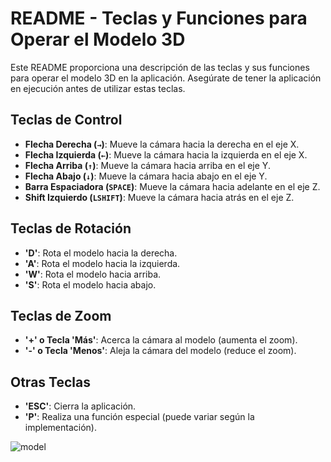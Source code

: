 # README - Teclas y Funciones para Operar el Modelo 3D

Este README proporciona una descripción de las teclas y sus funciones para operar el modelo 3D en la aplicación. Asegúrate de tener la aplicación en ejecución antes de utilizar estas teclas.

## Teclas de Control

- **Flecha Derecha (`→`)**: Mueve la cámara hacia la derecha en el eje X.
- **Flecha Izquierda (`←`)**: Mueve la cámara hacia la izquierda en el eje X.
- **Flecha Arriba (`↑`)**: Mueve la cámara hacia arriba en el eje Y.
- **Flecha Abajo (`↓`)**: Mueve la cámara hacia abajo en el eje Y.
- **Barra Espaciadora (`SPACE`)**: Mueve la cámara hacia adelante en el eje Z.
- **Shift Izquierdo (`LSHIFT`)**: Mueve la cámara hacia atrás en el eje Z.

## Teclas de Rotación

- **'D'**: Rota el modelo hacia la derecha.
- **'A'**: Rota el modelo hacia la izquierda.
- **'W'**: Rota el modelo hacia arriba.
- **'S'**: Rota el modelo hacia abajo.

## Teclas de Zoom

- **'+' o Tecla 'Más'**: Acerca la cámara al modelo (aumenta el zoom).
- **'-' o Tecla 'Menos'**: Aleja la cámara del modelo (reduce el zoom).

## Otras Teclas

- **'ESC'**: Cierra la aplicación.
- **'P'**: Realiza una función especial (puede variar según la implementación).

![model](https://github.com/mariaRam2003/Graficas_x_Computadora/assets/83832445/e282db93-5a0e-4325-852f-9ec9f72ce02d)
